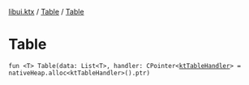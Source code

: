 [libui.ktx](../README.md) / [Table](README.md) / [Table](-table.md)

# Table

`fun <T> Table(data: List<T>, handler: CPointer<`[`ktTableHandler`](../../libui/kt-table-handler/README.md)`> = nativeHeap.alloc<ktTableHandler>().ptr)`

